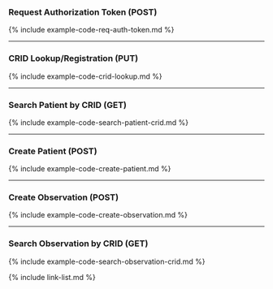 ### Request Authorization Token (POST)
{% include example-code-req-auth-token.md %}

---

### CRID Lookup/Registration (PUT)
{% include example-code-crid-lookup.md %}

---

### Search Patient by CRID (GET)
{% include example-code-search-patient-crid.md %}

---

### Create Patient (POST)
{% include example-code-create-patient.md %}

---

### Create Observation (POST)
{% include example-code-create-observation.md %}

---

### Search Observation by CRID (GET)
{% include example-code-search-observation-crid.md %}

{% include link-list.md %}